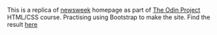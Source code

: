 This is a replica of [newsweek](http://www.newsweek.com/) homepage as part of [The Odin Project](https://www.theodinproject.com/courses/html5-and-css3/lessons/using-bootstrap?ref=lnav) HTML/CSS course.
Practising using Bootstrap to make the site.
Find the result [here](https://yilmazgunalp.github.io/newsweek/)
